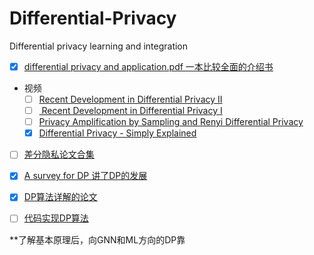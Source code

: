 # Differential-Privacy
Differential privacy learning and integration

- [x] [differential privacy and application.pdf 一本比较全面的介绍书](https://github.com/Billy1900/Differential-Privacy/blob/master/differential%20privacy%20and%20application.pdf)

- 视频
  - [ ] [Recent Development in Differential Privacy II](https://www.youtube.com/watch?v=3EpNKI2l-20)
  - [ ] [ Recent Development in Differential Privacy I](https://www.youtube.com/watch?v=pWUgFHkfOO0)
  - [ ] [Privacy Amplification by Sampling and Renyi Differential Privacy](https://www.youtube.com/watch?v=0MAvz0YK5E4)
  - [x] [Differential Privacy - Simply Explained](https://www.youtube.com/watch?v=gI0wk1CXlsQ)
  
- [ ] [差分隐私论文合集](https://github.com/Billy1900/Differential-Privacy/blob/master/collection_of_papers.md)

- [x] [A survey for DP 讲了DP的发展](https://github.com/Billy1900/Differential-Privacy/blob/master/Differentially%20Private%20Data%20Publishing%20and%20Analysis%20a%20Survey.pdf)

- [x] [DP算法详解的论文](https://github.com/Billy1900/Differential-Privacy/blob/master/The%20Algorithmic%20Foundations%20of%20Differential%20Privacy.pdf)

- [ ] [代码实现DP算法](https://zhuanlan.zhihu.com/p/67761743)


**了解基本原理后，向GNN和ML方向的DP靠
